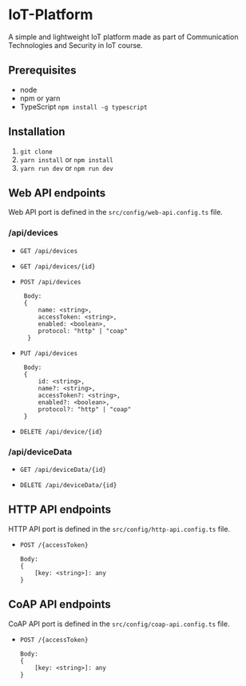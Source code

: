 # IoT-Platform

A simple and lightweight IoT platform made as part of Communication Technologies and Security in IoT course.

## Prerequisites

- node
- npm or yarn
- TypeScript
  `npm install -g typescript`

## Installation

1. `git clone`
2. `yarn install` or `npm install`
3. `yarn run dev` or `npm run dev`

## Web API endpoints

Web API port is defined in the `src/config/web-api.config.ts` file.

### /api/devices

- `GET /api/devices`

- `GET /api/devices/{id}`

- `POST /api/devices`

  ```
   Body:
   {
       name: <string>,
       accessToken: <string>,
       enabled: <boolean>,
       protocol: "http" | "coap"
    }
  ```

- `PUT /api/devices`

  ```
   Body:
   {
       id: <string>,
       name?: <string>,
       accessToken?: <string>,
       enabled?: <boolean>,
       protocol?: "http" | "coap"
   }
  ```

- `DELETE /api/device/{id}`

### /api/deviceData

- `GET /api/deviceData/{id}`

- `DELETE /api/deviceData/{id}`

## HTTP API endpoints

HTTP API port is defined in the `src/config/http-api.config.ts` file.

- `POST /{accessToken}`

  ```
  Body:
  {
      [key: <string>]: any
  }
  ```

## CoAP API endpoints

CoAP API port is defined in the `src/config/coap-api.config.ts` file.

- `POST /{accessToken}`

  ```
  Body:
  {
      [key: <string>]: any
  }
  ```
